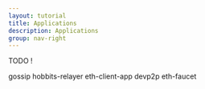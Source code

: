 ```yaml
---
layout: tutorial
title: Applications
description: Applications
group: nav-right
---
```


TODO !

gossip
hobbits-relayer
eth-client-app
devp2p
eth-faucet